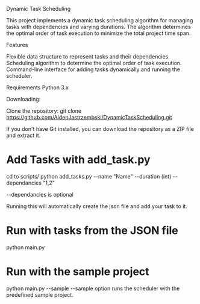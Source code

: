 Dynamic Task Scheduling

This project implements a dynamic task scheduling algorithm for managing tasks with dependencies and varying durations. The algorithm determines the optimal order of task execution to minimize the total project time span.

Features

Flexible data structure to represent tasks and their dependencies.
Scheduling algorithm to determine the optimal order of task execution.
Command-line interface for adding tasks dynamically and running the scheduler.

Requirements
Python 3.x

Downloading:

Clone the repository:
git clone https://github.com/AidenJastrzembski/DynamicTaskScheduling.git

If you don't have Git installed, you can download the repository as a ZIP file and extract it.

# Add Tasks with add_task.py

cd to scripts/
python add_tasks.py --name "Name" --duration (int) --dependancies "1,2"

--dependancies is optional

Running this will automatically create the json file and add your task to it.

# Run with tasks from the JSON file

python main.py

# Run with the sample project

python main.py --sample
--sample option runs the scheduler with the predefined sample project.